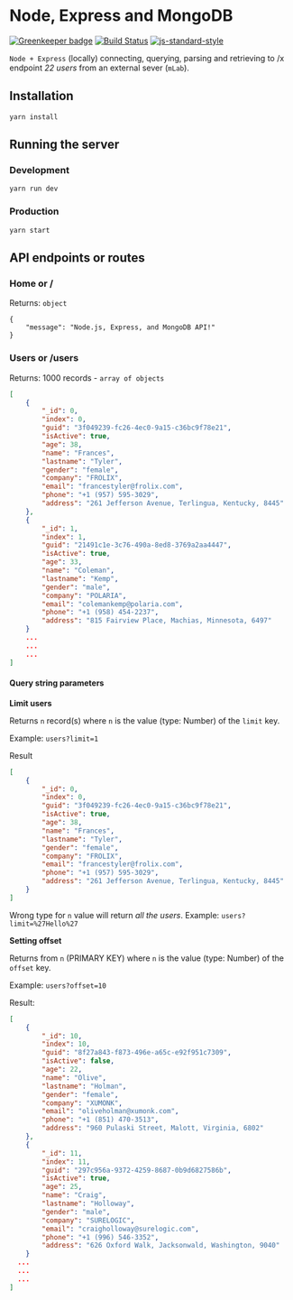 # Node, Express and MongoDB

[![Greenkeeper badge](https://badges.greenkeeper.io/alpersonalwebsite/node-express-mongo-db.svg)](https://greenkeeper.io/)
[![Build Status](https://travis-ci.com/alpersonalwebsite/node-express-mongo-db.svg?branch=master)](https://travis-ci.com/alpersonalwebsite/node-express-mongo-db)
[![js-standard-style](https://img.shields.io/badge/code%20style-standard-brightgreen.svg)](http://standardjs.com)


`Node + Express` (locally) connecting, querying, parsing and retrieving to /x endpoint *22 users* from an external sever (`mLab`).

## Installation
```
yarn install
```
## Running the server

### Development
```
yarn run dev
```

### Production
```
yarn start
```

## API endpoints or routes 

### Home or / 
Returns: `object`
```
{
    "message": "Node.js, Express, and MongoDB API!"
}
```
### Users or /users
Returns: 1000 records - `array of objects`
```json
[
    {
        "_id": 0,
        "index": 0,
        "guid": "3f049239-fc26-4ec0-9a15-c36bc9f78e21",
        "isActive": true,
        "age": 38,
        "name": "Frances",
        "lastname": "Tyler",
        "gender": "female",
        "company": "FROLIX",
        "email": "francestyler@frolix.com",
        "phone": "+1 (957) 595-3029",
        "address": "261 Jefferson Avenue, Terlingua, Kentucky, 8445"
    },
    {
        "_id": 1,
        "index": 1,
        "guid": "21491c1e-3c76-490a-8ed8-3769a2aa4447",
        "isActive": true,
        "age": 33,
        "name": "Coleman",
        "lastname": "Kemp",
        "gender": "male",
        "company": "POLARIA",
        "email": "colemankemp@polaria.com",
        "phone": "+1 (958) 454-2237",
        "address": "815 Fairview Place, Machias, Minnesota, 6497"
    }
    ...
    ...
    ...
]
```

#### Query string parameters

**Limit users**

Returns `n` record(s) where `n` is the value (type: Number) of the `limit` key.

Example: `users?limit=1`

Result
```json
[
    {
        "_id": 0,
        "index": 0,
        "guid": "3f049239-fc26-4ec0-9a15-c36bc9f78e21",
        "isActive": true,
        "age": 38,
        "name": "Frances",
        "lastname": "Tyler",
        "gender": "female",
        "company": "FROLIX",
        "email": "francestyler@frolix.com",
        "phone": "+1 (957) 595-3029",
        "address": "261 Jefferson Avenue, Terlingua, Kentucky, 8445"
    }
]
```

Wrong type for `n` value will return *all the users*.
Example: `users?limit=%27Hello%27`

**Setting offset**

Returns from `n` (PRIMARY KEY) where `n` is the value (type: Number) of the `offset` key.

Example: `users?offset=10`

Result:
```json
[
    {
        "_id": 10,
        "index": 10,
        "guid": "8f27a843-f873-496e-a65c-e92f951c7309",
        "isActive": false,
        "age": 22,
        "name": "Olive",
        "lastname": "Holman",
        "gender": "female",
        "company": "XUMONK",
        "email": "oliveholman@xumonk.com",
        "phone": "+1 (851) 470-3513",
        "address": "960 Pulaski Street, Malott, Virginia, 6802"
    },
    {
        "_id": 11,
        "index": 11,
        "guid": "297c956a-9372-4259-8687-0b9d6827586b",
        "isActive": true,
        "age": 25,
        "name": "Craig",
        "lastname": "Holloway",
        "gender": "male",
        "company": "SURELOGIC",
        "email": "craigholloway@surelogic.com",
        "phone": "+1 (996) 546-3352",
        "address": "626 Oxford Walk, Jacksonwald, Washington, 9040"
    }
  ...
  ...
  ...
]
```
